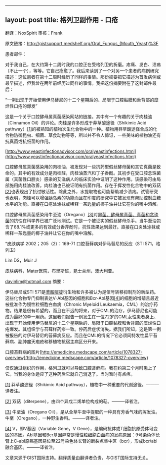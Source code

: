 
---
layout: post
title: 格列卫副作用 - 口疮
---

翻译：NoxSpirit 审核：Frank

原文链接：http://gistsupport.medshelf.org/Oral_Fungus_(Mouth_Yeast)%3F

患者邮件：

对于我自己，在大约第十二周时我的口腔正在受格列卫的折磨。疼痛、发白、溃疡（不止一个），等等。它自己痊愈了。我后来读到了一个对另一个患者的病例研究描述：这位患者在第十二周时经历了同样的事情。那份摘要把它描述为首发病例或最早描述，但我曾在两年前经历过同样的事情。我把这份摘要附在了这封邮件最后：

“一例出现于开始使用伊马替尼的十二个星期后的、局限于口腔黏膜和舌背部的糜烂性口疮的爆发”

这是一个关于口腔酵母属真菌感染网站的链接。其中有一个有趣的关于肉桂油（Cinnamon Oil）的评论。肉桂是许多形成于莽草酸途径（Shikimic Acid pathway）[[1]](#_ftn1)的被熟知的植物次生化合物中的一种。植物用莽草酸途径合成的化合物防御昆虫、细菌、草食动物等等，所以并不令人惊讶，一些美味的植物油还有抗真菌或抗细菌的作用。

[http://www.yeastinfectionadvisor.com/oralyeastinfections.html](http://www.yeastinfectionadvisor.com/oralyeastinfections.html)

口腔酵母属真菌感染用的肉桂油，被发现对一些抗药型假丝酵母菌和其它真菌是致命的。其中的有效成分是肉桂醛，肉桂油蒸汽和丁子香酚。其初步在受口腔念珠菌属（真菌性口腔炎）感染的艾滋病人的临床实验中证明了这种作用。该感染可由局部施用肉桂油改善。肉桂油也已被证明有抗菌作用。存在于挥发性化合物中的双萜[[2]](#_ftn2)也表现出了抗过敏活性。除此之外，水提取物也可能帮助减少溃疡。试管研究也表明，肉桂可以增强胰岛素的功能而且在印度的研究中它被发现有帮助控制血糖水平的功能。直接在口疮处涂抹或稀释一茶匙量的椰子油并让它在你的嘴中溶解。

口腔酵母属真菌感染用牛至油（Oregano）[[3]](#_ftn3)对<u>霉菌、酵母属真菌、真菌和念珠菌</u>的抗性在科学界已被广泛地测试。它是一个被证实的假丝酵母杀手。当牛至油包含了68.1%或更多的有效成分香芹酚时，抗性效果达到最好。直接在口炎处涂抹或稀释一茶匙量的椰子油并让它在你的嘴中溶解。

“皮肤病学 2002；205（2）：169-71 口腔苔藓病对伊马替尼的反应（STI 571，格列卫）

Lim DS，Muir J

皮肤病科，Mater医院，布里斯班，昆士兰州，澳大利亚。

[davinlim@hotmail.com](mailto:davinlim@hotmail.com) 摘要：

伊马替尼或STI 571是<u>苯胺嘧啶</u>衍生物和许多被认为是信号转移抑制剂的新型药。这些化合物专门抑制表达V-Abl基因的细胞和Bcr-Abl基因[[4]](#_ftn4)的细胞的增殖且最近被批准作为慢性粒细胞白血病（Chronic Myeloid Leukaemia，CML）的治疗药物。结果是很有希望的，而且在不远的将来，对于CML的治疗，伊马替尼也可能成为最好的单一用药。这里我们报告一例发生在一位72岁的CML女性患者身上、出现于开始使用伊马替尼的十二个星期后的、局限于口腔黏膜和舌背部的糜烂性口疮爆发。其组织学与苔藓样药疹一致。停药后症状消失。据我们所知，这是第一例被报告的对伊马替尼的苔藓病反应。而且在CML的情况下它必须同特发性扁平苔藓病、副肿瘤天疱疮和移植物抗宿主病区分开来。

口腔苔藓病的图片[http://emedicine.medscape.com/article/1078327-overview](http://emedicine.medscape.com/article/1078327-overview)

仅仅通过组织的作用，格列卫就可以导致口腔苔藓病。我在约第三个月时患上了它。当我的身体适应了这种药后它就自己消退了。当时暂时有点疼。

[[1]](#_ftnref1) 莽草酸途径（Shikimic Acid pathway），植物中一种重要的代谢途径。———译者注。

[[2]](#_ftnref2) 双萜（diterpene），由四个异戊二烯单位构成的萜。———译者注。

[[3]](#_ftnref3) 牛至油（Oregano Oil），是从全草牛至中提取的一种具有芳香气味的挥发油。牛至（Oregano），一种野生香料。———译者注。

[[4]](#_ftnref4) V，即V基因（Variable Gene，V Gene），是编码抗体或T细胞抗原受体可变区的基因。Abl基因和Bcr基因异常是慢性粒细胞白血病的发病原因：9号染色体长臂上C-abl原癌基因易位至22号染色体长臂的断裂点集中区（bcr），形成bcr/abl融合基因。———译者注。

文章来源于GIST国际支持。翻译质量由翻译者负责，与GIST国际支持无关。

